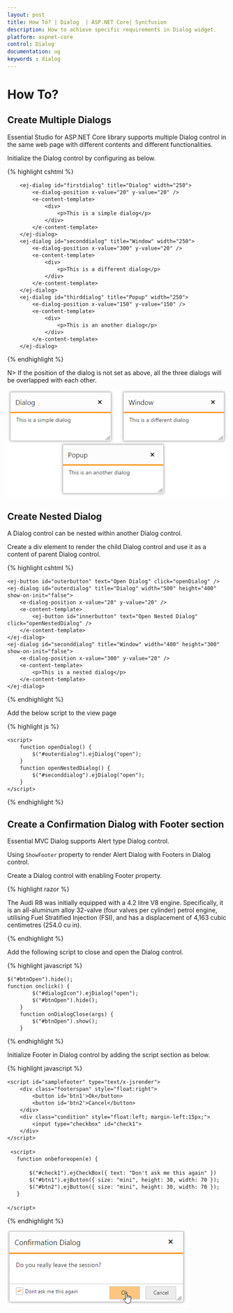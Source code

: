 ```yaml
---
layout: post
title: How To? | Dialog  | ASP.NET Core| Syncfusion
description: How to achieve specific requirements in Dialog widget.
platform: aspnet-core
control: Dialog
documentation: ug
keywords : dialog
---
```


# How To?

## Create Multiple Dialogs

Essential Studio for ASP.NET Core library supports multiple Dialog control in the same web page with different contents and different functionalities.

Initialize the Dialog control by configuring as below.

{% highlight cshtml %}

        <ej-dialog id="firstdialog" title="Dialog" width="250">
            <e-dialog-position x-value="20" y-value="20" />
            <e-content-template>
                <div>
                    <p>This is a simple dialog</p>
                </div>
            </e-content-template>
        </ej-dialog>
        <ej-dialog id="seconddialog" title="Window" width="250">
            <e-dialog-position x-value="300" y-value="20" />
            <e-content-template>
                <div>
                    <p>This is a different dialog</p>
                </div>
            </e-content-template>
        </ej-dialog>
        <ej-dialog id="thirddialog" title="Popup" width="250">
            <e-dialog-position x-value="150" y-value="150" />
            <e-content-template>
                <div>
                    <p>This is an another dialog</p>
                </div>
            </e-content-template>
        </ej-dialog>

{% endhighlight %}


N> If the position of the dialog is not set as above, all the three dialogs will be overlapped with each other.

![](how-to_images/create-multiple-dialogs_img1.png)


## Create Nested Dialog

A Dialog control can be nested within another Dialog control.

Create a div element to render the child Dialog control and use it as a content of parent Dialog control.

{% highlight cshtml %}

    <ej-button id="outerbutton" text="Open Dialog" click="openDialog" />
    <ej-dialog id="outerdialog" title="Dialog" width="500" height="400" show-on-init="false">
        <e-dialog-position x-value="20" y-value="20" />
        <e-content-template>
            <ej-button id="innerbutton" text="Open Nested Dialog" click="openNestedDialog" />
        </e-content-template>
    </ej-dialog>
    <ej-dialog id="seconddialog" title="Window" width="400" height="300" show-on-init="false">
        <e-dialog-position x-value="300" y-value="20" />
        <e-content-template>
            <p>This is a nested dialog</p>
        </e-content-template>
    </ej-dialog>

{% endhighlight %}


Add the below script to the view page

{% highlight js %}


    <script>
        function openDialog() {
            $("#outerdialog").ejDialog("open");
        }
        function openNestedDialog() {
            $("#seconddialog").ejDialog("open");
        }
    </script>



{% endhighlight %}

## Create a Confirmation Dialog with Footer section

Essential MVC Dialog supports Alert type Dialog control.

Using `ShowFooter` property to render Alert Dialog with Footers in Dialog control.

Create a Dialog control with enabling Footer property.

{% highlight razor %}
    <ej-button id="btnOpen" text="Click to open dialog" click="onclick" />
    <ej-dialog id="dialogIcon" title="Audi Q8" width="325" enable-resize="false" is-responsive="true"  show-footer="true" footer-template-id="samplefooter" before-open="onbeforeopen" close="onDialogClose" >
            <e-content-template>
                <div>
                    The Audi R8 was initially equipped with a 4.2 litre V8 engine. Specifically, it is an all-aluminum alloy 32-valve (four valves per cylinder) petrol engine, utilising Fuel Stratified Injection (FSI), and has a displacement of 4,163 cubic centimetres (254.0 cu in).
                </div>
            </e-content-template>
        </ej-dialog>
	
{% endhighlight %}

Add the following script to close and open the Dialog control.

{% highlight javascript %}

    $("#btnOpen").hide();
    function onclick() {
            $("#dialogIcon").ejDialog("open");
            $("#btnOpen").hide();
        }
        function onDialogClose(args) {
            $("#btnOpen").show();
        }


{% endhighlight %}

Initialize Footer in Dialog control by adding the script section as below.

{% highlight javascript %}

    <script id="samplefooter" type="text/x-jsrender">
        <div class="footerspan" style="float:right">
            <button id='btn1'>Ok</button>
            <button id='btn2'>Cancel</button>
        </div>
        <div class="condition" style="float:left; margin-left:15px;">
            <input type="checkbox" id="check1">
        </div>
    </script>

     <script>
       function onbeforeopen(e) {

           $("#check1").ejCheckBox({ text: "Don't ask me this again" })
           $("#btn1").ejButton({ size: "mini", height: 30, width: 70 });
           $("#btn2").ejButton({ size: "mini", height: 30, width: 70 });
       }
       
    </script>
 
{% endhighlight %}

![Create Alert Dialog](how-to_images/dialog-footer1.png)

